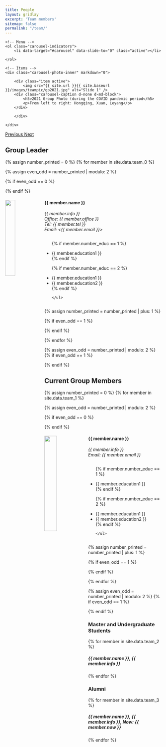 ```yaml
---
title: People
layout: gridlay
excerpt: 'Team members'
sitemap: false
permalink: "/team/"
---
```



<div markdown="0" id="carousel" class="carousel slide" data-ride="carousel" data-interval="5000" data-pause="hover" >
	
    <!-- Menu -->
    <ol class="carousel-indicators">
        <li data-target="#carousel" data-slide-to="0" class="active"></li>
	    
    </ol>

    <!-- Items -->
    <div class="carousel-photo-inner" markdown="0">

        <div class="item active">
            <img src="{{ site.url }}{{ site.baseurl }}/images/teampic/gp2021.jpg" alt="Slide 1" />
	    <div class="carousel-caption d-none d-md-block">
    		<h5>2021 Group Photo (during the COVID pandemic period</h5>
    		<p>From left to right: Hongqing, Xuan, Leyang</p>
  	    </div>
	    
        </div>
        
    </div>
  <a class="left carousel-control" href="#carousel" role="button" data-slide="prev">
    <span class="glyphicon glyphicon-chevron-left" aria-hidden="true"></span>
    <span class="sr-only">Previous</span>
  </a>
  <a class="right carousel-control" href="#carousel" role="button" data-slide="next">
    <span class="glyphicon glyphicon-chevron-right" aria-hidden="true"></span>
    <span class="sr-only">Next</span>
  </a>
</div>


## Group Leader

{% assign number_printed = 0 %}
{% for member in site.data.team_0 %}

{% assign even_odd = number_printed | modulo: 2 %}

{% if even_odd == 0 %}
<div class="row">
{% endif %}

<div class="col-sm-6 clearfix">
  <img src="{{ site.url }}{{ site.baseurl }}/images/teampic/{{ member.photo }}" class="img-responsive" width="25%" style="float: left" />
  <h4>{{ member.name }}</h4>
  <i>{{ member.info }} <br>Office: {{ member.office }}<br>Tel: {{ member.tel }}      <br>
		Email: <{{ member.email }}></i>
  <ul style="overflow: hidden">

  {% if member.number_educ == 1 %}
  <li> {{ member.education1 }} </li>
  {% endif %}

  {% if member.number_educ == 2 %}
  <li> {{ member.education1 }} </li>
  <li> {{ member.education2 }} </li>
  {% endif %}
		
	</ul>
</div>
	
{% assign number_printed = number_printed | plus: 1 %}

{% if even_odd == 1 %}
</div>
{% endif %}

{% endfor %}

{% assign even_odd = number_printed | modulo: 2 %}
{% if even_odd == 1 %}
</div>
{% endif %}

## Current Group Members

{% assign number_printed = 0 %}
{% for member in site.data.team_1 %}

{% assign even_odd = number_printed | modulo: 2 %}

{% if even_odd == 0 %}
<div class="row">
{% endif %}

<div class="col-sm-6 clearfix">
  <img src="{{ site.url }}{{ site.baseurl }}/images/teampic/{{ member.photo }}" class="img-responsive" width="28%" style="float: left" />
  <h4>{{ member.name }}</h4>
  <i>{{ member.info }}<br>Email: {{ member.email }}</i>
  <ul style="overflow: hidden">
	  
  {% if member.number_educ == 1 %}
  <li> {{ member.education1 }} </li>
  {% endif %}
  
  {% if member.number_educ == 2 %}
  <li> {{ member.education1 }} </li>
  <li> {{ member.education2 }} </li>
  {% endif %}
		
	</ul>
</div>
	

{% assign number_printed = number_printed | plus: 1 %}

{% if even_odd == 1 %}
</div>
{% endif %}

{% endfor %}

{% assign even_odd = number_printed | modulo: 2 %}
{% if even_odd == 1 %}
</div>
{% endif %}

### Master and Undergraduate Students
{% for member in site.data.team_2 %}
  <h5>{{ member.name }},       <i>{{ member.info }}</i></h5>
{% endfor %}

### Alumni
{% for member in site.data.team_3 %}
  <h5>{{ member.name }},       <i>{{ member.info }},      Now: {{ member.now }}</i></h5>
{% endfor %}
